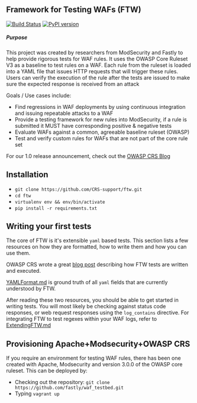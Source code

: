 ## Framework for Testing WAFs (FTW)
[![Build Status](https://travis-ci.org/CRS-support/ftw.svg?branch=master)](https://travis-ci.org/fastly/ftw)
[![PyPI version](https://badge.fury.io/py/ftw.svg)](https://badge.fury.io/py/ftw)

##### Purpose
This project was created by researchers from ModSecurity and Fastly to help provide rigorous tests for WAF rules. It uses the OWASP Core Ruleset V3 as a baseline to test rules on a WAF. Each rule from the ruleset is loaded into a YAML file that issues HTTP requests that will trigger these rules. Users can verify the execution of the rule after the tests are issued to make sure the expected response is received from an attack

Goals / Use cases include:

* Find regressions in WAF deployments by using continuous integration and issuing repeatable attacks to a WAF
* Provide a testing framework for new rules into ModSecurity, if a rule is submitted it MUST have corresponding positive & negative tests
* Evaluate WAFs against a common, agreeable baseline ruleset (OWASP)
* Test and verify custom rules for WAFs that are not part of the core rule set

For our 1.0 release announcement, check out the [OWASP CRS Blog](https://coreruleset.org/20170810/testing-wafs-ftw-version-1-0-released/)

## Installation
* `git clone https://github.com/CRS-support/ftw.git`
* `cd ftw`
* `virtualenv env && env/bin/activate` 
* `pip install -r requirements.txt`

## Writing your first tests
The core of FTW is it's extensible `yaml` based tests. This section lists a few resources on how they are formatted, how to write them and how you can use them.
 
OWASP CRS wrote a great [blog post](https://coreruleset.org/20170915/writing-ftw-test-cases-for-owasp-crs/) describing how FTW tests are written and executed. 

[YAMLFormat.md](https://github.com/CRS-support/ftw/blob/master/docs/YAMLFormat.md) is ground truth of all `yaml` fields that are currently understood by FTW.

After reading these two resources, you should be able to get started in writing tests. You will most likely be checking against status code responses, or web request responses using the `log_contains` directive. For integrating FTW to test regexes within your WAF logs, refer to [ExtendingFTW.md](https://github.com/CRS-support/ftw/blob/master/docs/ExtendingFTW.md)

## Provisioning Apache+Modsecurity+OWASP CRS
If you require an environment for testing WAF rules, there has been one created with Apache, Modsecurity and version 3.0.0 of the OWASP core ruleset. This can be deployed by:

* Checking out the repository: ``git clone https://github.com/fastly/waf_testbed.git``
* Typing ```vagrant up```
